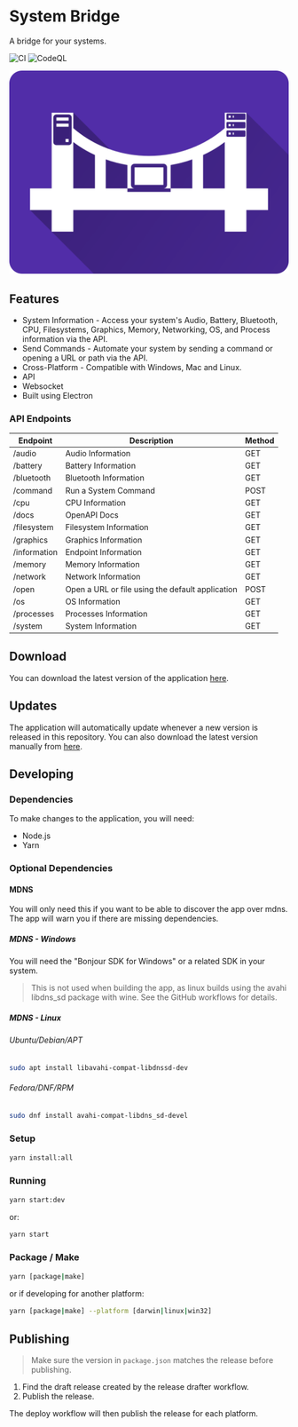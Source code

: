 # System Bridge

A bridge for your systems.

![CI](https://github.com/timmo001/system-bridge/workflows/CI/badge.svg) ![CodeQL](https://github.com/timmo001/system-bridge/workflows/CodeQL/badge.svg)

![Logo](./public/system-bridge-rect.png)

## Features

- System Information - Access your system's Audio, Battery, Bluetooth, CPU,
 Filesystems, Graphics, Memory, Networking, OS, and Process information via the
 API.
- Send Commands - Automate your system by sending a command or opening a URL or
 path via the API.
- Cross-Platform - Compatible with Windows, Mac and Linux.
- API
- Websocket
- Built using Electron

### API Endpoints

| Endpoint     | Description                                      | Method |
| ------------ | ----------------------                           | ------ |
| /audio       | Audio Information                                | GET    |
| /battery     | Battery Information                              | GET    |
| /bluetooth   | Bluetooth Information                            | GET    |
| /command     | Run a System Command                             | POST   |
| /cpu         | CPU Information                                  | GET    |
| /docs        | OpenAPI Docs                                     | GET    |
| /filesystem  | Filesystem Information                           | GET    |
| /graphics    | Graphics Information                             | GET    |
| /information | Endpoint Information                             | GET    |
| /memory      | Memory Information                               | GET    |
| /network     | Network Information                              | GET    |
| /open        | Open a URL or file using the default application | POST   |
| /os          | OS Information                                   | GET    |
| /processes   | Processes Information                            | GET    |
| /system      | System Information                               | GET    |

## Download

You can download the latest version of the application [here](https://github.com/timmo001/system-bridge/releases).

## Updates

The application will automatically update whenever a new version is released in
this repository. You can also download the latest version manually from [here](https://github.com/timmo001/system-bridge/releases).

## Developing

### Dependencies

To make changes to the application, you will need:

- Node.js
- Yarn

### Optional Dependencies

#### MDNS

You will only need this if you want to be able to discover the app over mdns.
The app will warn you if there are missing dependencies.

##### MDNS - Windows

You will need the "Bonjour SDK for Windows" or a related SDK in your system.

> This is not used when building the app, as linux builds using the avahi
> libdns_sd package with wine. See the GitHub workflows for details.

##### MDNS - Linux

###### Ubuntu/Debian/APT

```bash
sudo apt install libavahi-compat-libdnssd-dev
```

###### Fedora/DNF/RPM

```bash
sudo dnf install avahi-compat-libdns_sd-devel
```

### Setup

```bash
yarn install:all
```

### Running

```bash
yarn start:dev
```

or:

```bash
yarn start
```

### Package / Make

```bash
yarn [package|make]
```

or if developing for another platform:

```bash
yarn [package|make] --platform [darwin|linux|win32]
```

## Publishing

> Make sure the version in `package.json` matches the release before publishing.

1. Find the draft release created by the release drafter workflow.
1. Publish the release.

The deploy workflow will then publish the release for each platform.
